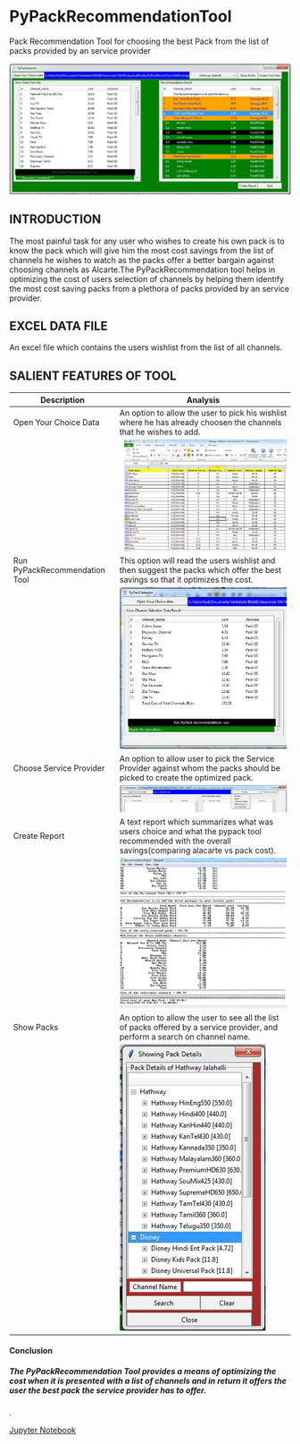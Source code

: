 # PyPackRecommendationTool
Pack Recommendation Tool for choosing the best Pack from the list of packs provided by an service provider
<p align="left">
  <img src="/Images/MyPackRecTool.jpg">
</p>

## INTRODUCTION
The most painful task for any user who wishes to create his own pack is to know the pack which will give him the most cost savings from the list of channels he wishes to watch as the packs offer a better bargain against choosing channels as Alcarte.The PyPackRecommendation tool helps in optimizing the cost of users selection of channels by helping them identify the most cost saving packs from a plethora of packs provided by an service provider. 

## EXCEL DATA FILE
An excel file which contains the users wishlist from the list of all channels.


## SALIENT FEATURES OF TOOL
| Description | Analysis |
| --- | --- |
| Open Your Choice Data         | An option to allow the user to pick his wishlist where he has already choosen the channels that he wishes to add.  |
|                               | ![image.jpg](/Images/Excel_WishList.jpg)  |
| Run PyPackRecommendation Tool | This option will read the users wishlist and then suggest the packs which offer the best savings so that it optimizes the cost. |
|                               | ![image.jpg](/Images/RunPyPackRec_Button.jpg)   |
| Choose Service Provider       | An option to allow user to pick the Service Provider against whom the packs should be picked to create the optimized pack. |
|                               | ![image.jpg](/Images/SP_DropdownOption.jpg)  |
| Create Report                 | A text report which summarizes what was users choice and what the pypack tool recommended with the overall savings(comparing alacarte vs pack cost).|
|                               | ![image.jpg](/Images/Recommendation_Report.jpg)  |
| Show Packs                    | An option to allow the user to see all the list of packs offered by a service provider, and perform a search on channel name.  |
|                               | ![image.jpg](/Images/ShowPackDetails.jpg)  |
#### Conclusion
##### The PyPackRecommendation Tool provides a means of optimizing the cost when it is presented with a list of channels and in return it offers the user the best pack the service provider has to offer.
.


[Jupyter Notebook](.MyPackRecommendationTool_GUI_Ver7.ipynb)
